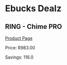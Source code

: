 
# Ebucks Dealz
## RING - Chime PRO
[Product Page](https://www.ebucks.com/web/shop/productSelected.do?prodId=1162614077&catId=1170874557)

Price: R983.00

Savings: 116.0


	